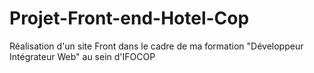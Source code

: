 # Projet-Front-end-Hotel-Cop
Réalisation d'un site Front dans le cadre de ma formation "Développeur Intégrateur Web" au sein d'IFOCOP


